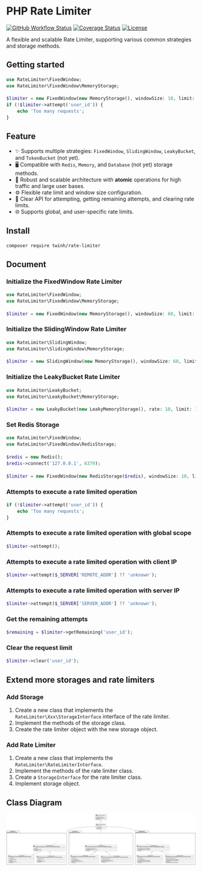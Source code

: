# PHP Rate Limiter

[![GitHub Workflow Status](https://img.shields.io/github/actions/workflow/status/twinh/rate-limiter/build.yml?style=flat-square)](https://github.com/twinh/rate-limiter/actions)
[![Coverage Status](https://img.shields.io/coveralls/twinh/rate-limiter.svg?style=flat-square)](https://coveralls.io/r/twinh/rate-limiter)
[![License](http://img.shields.io/badge/license-MIT-brightgreen.svg?style=flat-square)](http://www.opensource.org/licenses/MIT)

A flexible and scalable Rate Limiter, supporting various common strategies and storage methods.

## Getting started

```php
use RateLimiter\FixedWindow;
use RateLimiter\FixedWindow\MemoryStorage;

$limiter = new FixedWindow(new MemoryStorage(), windowSize: 10, limit: 1);
if (!$limiter->attempt('user_id')) {
    echo 'Too many requests';
}
```

## Feature

- ✨ Supports multiple strategies: `FixedWindow`, `SlidingWindow`, `LeakyBucket`, and `TokenBucket` (not yet).
- 🖥️ Compatible with `Redis`, `Memory`, and `Database` (not yet) storage methods.
- 💪 Robust and scalable architecture with **atomic** operations for high traffic and large user bases.
- ⚙️ Flexible rate limit and window size configuration.
- 🚪 Clear API for attempting, getting remaining attempts, and clearing rate limits.
- 🌐 Supports global, and user-specific rate limits.

## Install

```bash
composer require twinh/rate-limiter
```

## Document

### Initialize the FixedWindow Rate Limiter

```php
use RateLimiter\FixedWindow;
use RateLimiter\FixedWindow\MemoryStorage;

$limiter = new FixedWindow(new MemoryStorage(), windowSize: 60, limit: 1);
```

### Initialize the SlidingWindow Rate Limiter

```php
use RateLimiter\SlidingWindow;
use RateLimiter\SlidingWindow\MemoryStorage;

$limiter = new SlidingWindow(new MemoryStorage(), windowSize: 60, limit: 1);
```

### Initialize the LeakyBucket Rate Limiter

```php
use RateLimiter\LeakyBucket;
use RateLimiter\LeakyBucket\MemoryStorage;

$limiter = new LeakyBucket(new LeakyMemoryStorage(), rate: 10, limit: 1);
```

### Set Redis Storage

```php
use RateLimiter\FixedWindow;
use RateLimiter\FixedWindow\RedisStorage;

$redis = new Redis();
$redis->connect('127.0.0.1', 6379);

$limiter = new FixedWindow(new RedisStorage($redis), windowSize: 10, limit: 1);
```

### Attempts to execute a rate limited operation

```php
if (!$limiter->attempt('user_id')) {
    echo 'Too many requests';
}
```

### Attempts to execute a rate limited operation with global scope

```php
$limiter->attempt();
```

### Attempts to execute a rate limited operation with client IP

```php
$limiter->attempt($_SERVER['REMOTE_ADDR'] ?? 'unknown');
```

### Attempts to execute a rate limited operation with server IP

```php
$limiter->attempt($_SERVER['SERVER_ADDR'] ?? 'unknown');
```

### Get the remaining attempts

```php
$remaining = $limiter->getRemaining('user_id');
```

### Clear the request limit

```php
$limiter->clear('user_id');
```

## Extend more storages and rate limiters

### Add Storage

1. Create a new class that implements the `RateLimiter\Xxx\StorageInterface` interface of the rate limiter.
2. Implement the methods of the storage class.
3. Create the rate limiter object with the new storage object.

### Add Rate Limiter

1. Create a new class that implements the `RateLimiter\RateLimiterInterface`.
2. Implement the methods of the rate limiter class.
3. Create a `StorageInterface` for the rate limiter class.
4. Implement storage object.

## Class Diagram

[![Class Diagram](docs/class-diagram.svg)](https://raw.githubusercontent.com/twinh/rate-limiter/refs/heads/main/docs/class-diagram.svg)
